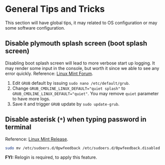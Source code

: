 # General Tips and Tricks

This section will have global tips, it may related to OS configuration or may some software configuration.

## Disable plymouth splash screen (boot splash screen)

Disabling boot splash screen will lead to more verbose start up logging. It may render some input in the console,
but worth it since we able to see any error quickly. Reference: [Linux Mint Forum](https://forums.linuxmint.com/viewtopic.php?p=758816#p758816).

1. Edit `GRUB` default by issuing `sudo nano /etc/default/grub`.
2. Change `GRUB_CMDLINE_LINUX_DEFAULT="quiet splash"` to `GRUB_CMDLINE_LINUX_DEFAULT="quiet"`. You may remove `quiet` parameter to have more logs.
3. Save it and trigger `GRUB` update by `sudo update-grub`.

## Disable asterisk (`*`) when typing password in terminal

Reference: [Linux Mint Release](https://blog.linuxmint.com/?p=3715#comment-147187).

```sh
sudo mv /etc/sudoers.d/0pwfeedback /etc/sudoers.d/0pwfeedback.disabled
```

**FYI:** Relogin is required, to apply this feature.

